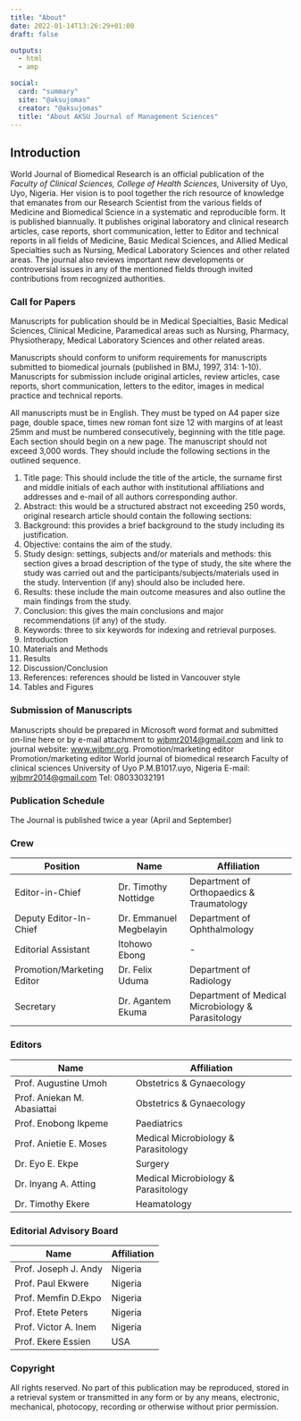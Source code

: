```yaml
---
title: "About"
date: 2022-01-14T13:26:29+01:00
draft: false

outputs:
  - html
  - amp

social:
  card: "summary"
  site: "@aksujomas"
  creator: "@aksujomas"
  title: "About AKSU Journal of Management Sciences"
---
```


## Introduction

World Journal of Biomedical Research is an official publication of the _Faculty of Clinical Sciences, College of Health Sciences,_ University of Uyo, Uyo, Nigeria. Her vision is to pool together the rich resource of knowledge that emanates from our Research Scientist from the various fields of Medicine and Biomedical Science in a systematic and reproducible form. It is published biannually. It publishes original laboratory and clinical research articles, case reports, short communication, letter to Editor and technical reports in all fields of Medicine, Basic Medical Sciences, and Allied Medical Specialties such as Nursing, Medical Laboratory Sciences and other related areas. The journal also reviews important new developments or controversial issues in any of the mentioned fields through invited contributions from recognized authorities.

### Call for Papers

Manuscripts for publication should be in Medical Specialties, Basic Medical Sciences, Clinical Medicine, Paramedical areas such as Nursing, Pharmacy, Physiotherapy, Medical Laboratory Sciences and other related areas. 

Manuscripts should conform to uniform requirements for manuscripts submitted to biomedical journals (published in BMJ, 1997, 314: 1-10). Manuscripts for submission include original articles, review articles, case reports, short communication, letters to the editor, images in medical practice and technical reports.

All manuscripts must be in English. They must be typed on A4 paper size page, double space, times new roman font size 12 with margins of at least 25mm and must be numbered consecutively, beginning with the title page. Each section should begin on a new page. The manuscript should not exceed 3,000 words. They should include the following sections in the outlined sequence.

1. Title page: This should include the title of the article, the surname first and middle initials of each author with institutional affiliations and addresses and e-mail of all authors corresponding author.
1. Abstract: this would be a structured abstract not exceeding 250 words, original research article should contain the following sections:
1. Background: this provides a brief background to the study including its justification.
1. Objective: contains the aim of the study.
1. Study design: settings, subjects and/or materials and methods: this section gives a broad description of the type of study, the site where the study was carried out and the participants/subjects/materials used in the study. Intervention (if any) should also be included here.
1. Results: these include the main outcome measures and also outline the main findings from the study.
1. Conclusion: this gives the main conclusions and major recommendations (if any) of the study.
1. Keywords: three to six keywords for indexing and retrieval purposes.
1. Introduction
1. Materials and Methods
1. Results
1. Discussion/Conclusion
1. References: references should be listed in Vancouver style
1. Tables and Figures

### Submission of Manuscripts

Manuscripts should be prepared in Microsoft word format and submitted on-line here or by e-mail attachment to wjbmr2014@gmail.com and link to journal website: www.wjbmr.org. Promotion/marketing editor
Promotion/marketing editor
World journal of biomedical research
Faculty of clinical sciences
University of Uyo
P.M.B1017.uyo, Nigeria
E-mail: wjbmr2014@gmail.com
Tel: 08033032191

### Publication Schedule

The Journal is published twice a year (April and September)

### Crew

| Position               | Name                            | Affiliation                               |
| ---------------------- | ------------------------------- | ----------------------------------------- |
| Editor-in-Chief        | Dr. Timothy Nottidge            | Department of Orthopaedics & Traumatology |
| Deputy Editor-In-Chief | Dr. Emmanuel Megbelayin         | Department of Ophthalmology               |
| Editorial Assistant    | Itohowo Ebong                   | -                                         |
| Promotion/Marketing Editor  | Dr. Felix Uduma            | Department of Radiology                   |
| Secretary              | Dr. Agantem Ekuma               | Department of Medical Microbiology & Parasitology  |

### Editors

| Name                          | Affiliation                                     |
| ----------------------------- | ----------------------------------------------- |
| Prof. Augustine Umoh          | Obstetrics & Gynaecology                        |
| Prof. Aniekan M. Abasiattai   | Obstetrics & Gynaecology                        |
| Prof. Enobong Ikpeme          | Paediatrics                                     |
| Prof. Anietie E. Moses        | Medical Microbiology & Parasitology             |
| Dr. Eyo E. Ekpe               | Surgery                                         |
| Dr. Inyang A. Atting          | Medical Microbiology & Parasitology             |
| Dr. Timothy Ekere             | Heamatology                                     |

### Editorial Advisory Board

| Name                          | Affiliation                                     |
| ----------------------------- | ----------------------------------------------- |
| Prof. Joseph J. Andy          | Nigeria                                         |
| Prof. Paul Ekwere             | Nigeria                                         |
| Prof. Memfin D.Ekpo           | Nigeria                                         |
| Prof. Etete Peters            | Nigeria                                         |
| Prof. Victor A. Inem          | Nigeria                                         |
| Prof. Ekere Essien            | USA                                             |

### Copyright

All rights reserved. No part of this publication may be reproduced, stored in a retrieval system or transmitted in any form or by any means, electronic, mechanical, photocopy, recording or otherwise without prior permission.
